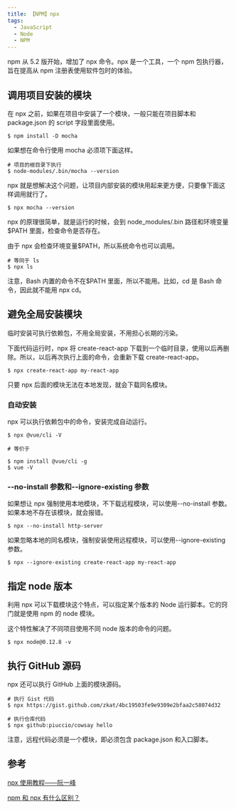 ```yaml
---
title: 【NPM】npx
tags:
  - JavaScript
  - Node
  - NPM
---
```


npm 从 5.2 版开始，增加了 npx 命令。npx 是一个工具，一个 npm 包执行器，旨在提高从 npm 注册表使用软件包时的体验。

## 调用项目安装的模块

在 npx 之前，如果在项目中安装了一个模块，一般只能在项目脚本和 package.json 的 script 字段里面使用。

```
$ npm install -D mocha
```

如果想在命令行使用 mocha 必须项下面这样。

```
# 项目的根目录下执行
$ node-modules/.bin/mocha --version
```

npx 就是想解决这个问题，让项目内部安装的模块用起来更方便，只要像下面这样调用就行了。

```
$ npx mocha --version
```

npx 的原理很简单，就是运行的时候，会到 node_modules/.bin 路径和环境变量$PATH 里面，检查命令是否存在。

由于 npx 会检查环境变量$PATH，所以系统命令也可以调用。

```
# 等同于 ls
$ npx ls
```

注意，Bash 内置的命令不在$PATH 里面，所以不能用。比如，cd 是 Bash 命令，因此就不能用 npx cd。

## 避免全局安装模块

临时安装可执行依赖包，不用全局安装，不用担心长期的污染。

下面代码运行时，npx 将 create-react-app 下载到一个临时目录，使用以后再删除。所以，以后再次执行上面的命令，会重新下载 create-react-app。

```
$ npx create-react-app my-react-app
```

只要 npx 后面的模块无法在本地发现，就会下载同名模块。

### 自动安装

npx 可以执行依赖包中的命令，安装完成自动运行。

```
$ npx @vue/cli -V

# 等价于

$ npm install @vue/cli -g
$ vue -V
```

### --no-install 参数和--ignore-existing 参数

如果想让 npx 强制使用本地模块，不下载远程模块，可以使用--no-install 参数。如果本地不存在该模块，就会报错。

```
$ npx --no-install http-server
```

如果忽略本地的同名模块，强制安装使用远程模块，可以使用--ignore-existing 参数。

```
$ npx --ignore-existing create-react-app my-react-app
```

## 指定 node 版本

利用 npx 可以下载模块这个特点，可以指定某个版本的 Node 运行脚本。它的窍门就是使用 npm 的 node 模块。

这个特性解决了不同项目使用不同 node 版本的命令的问题。

```
$ npx node@0.12.8 -v
```

## 执行 GitHub 源码

npx 还可以执行 GitHub 上面的模块源码。

```
# 执行 Gist 代码
$ npx https://gist.github.com/zkat/4bc19503fe9e9309e2bfaa2c58074d32

# 执行仓库代码
$ npx github:piuccio/cowsay hello
```

注意，远程代码必须是一个模块，即必须包含 package.json 和入口脚本。

## 参考

[npx 使用教程——阮一峰](https://www.ruanyifeng.com/blog/2019/02/npx.html)

[npm 和 npx 有什么区别？](https://www.zhihu.com/question/327989736/answer/787995048)
